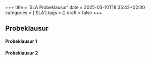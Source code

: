 +++
title = 'SLA Probeklausur'
date = 2025-03-10T18:35:42+02:00
categories = ['SLA']
tags = []
draft = false
+++

Probeklausur
-------------

#### Probeklausur 1
#### Probeklausur 2

